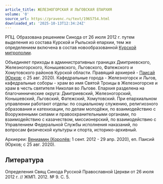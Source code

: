 ```yaml
---
article_title: ЖЕЛЕЗНОГОРСКАЯ И ЛЬГОВСКАЯ ЕПАРХИЯ
volume: '0'
source_url: https://pravenc.ru/text/1965754.html
downloaded_at: '2025-10-13T12:34:24Z'
---
```


РПЦ. Образована решением Синода от 26 июля 2012 г. путем выделения из состава Курской и Рыльской епархии, тем же определением включена в состав новообразованной [Курской митрополии](<https://pravenc.ru/text/Курской митрополии.html>).

Объединяет приходы в административных границах Дмитриевского, Железногорского, Конышевского, Льговского, Фатежского и Хомутовского районов Курской области. Правящий архиерей - [Паисай (Юрков](<https://pravenc.ru/text/Паисай (Юрков.html>); с 25 авг. 2020). Кафедральные города - Железногорск и Льгов, кафедральные соборы - храм во имя Святой Троицы в Железногорске и храм в честь святителя Николая во Льгове. Епархия разделена на благочиннические округа: Дмитриевский, Железногорский, Конышевский, Льговский, Фатежский, Хомутовский. При епархиальном управлении работают отделы: по социальному служению, религиозного образования и катехизации, по делам молодёжи, по взаимодействию с Вооруженными силами и правоохранительными органами, по взаимодействию с казачеством, миссионерский, по взаимодействию с Управлением Федеральной Службы исполнения наказаний, по вопросам физической культуры и спорта, историко-архивный.

Архиереи: [Вениамин (Королёв](<https://pravenc.ru/text/Вениамин (Королёв.html>); 1 сент. 2012 - 29 апр. 2020), еп. Паисий (Юрков; с 25 авг. 2020).

## Литература

Определения Свящ Синода Русской Православной Церкви от 26 июля 2012 г. // ЖМП. 2012. № 9. С. 5.
